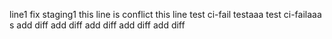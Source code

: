 line1
fix staging1
this line is conflict
this line
test ci-fail
testaaa
test ci-failaaa
s
add diff
add diff
add diff
add diff
add diff